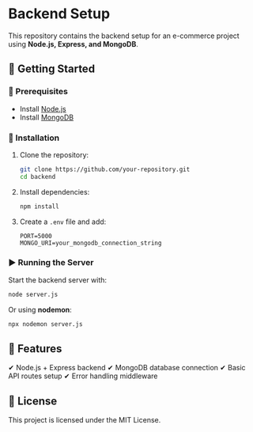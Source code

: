 # Backend Setup

This repository contains the backend setup for an e-commerce project using **Node.js, Express, and MongoDB**.

## 🚀 Getting Started

### 📌 Prerequisites
- Install [Node.js](https://nodejs.org/)
- Install [MongoDB](https://www.mongodb.com/)

### 📂 Installation
1. Clone the repository:
   ```sh
   git clone https://github.com/your-repository.git
   cd backend
   ```
2. Install dependencies:
   ```sh
   npm install
   ```
3. Create a `.env` file and add:
   ```
   PORT=5000
   MONGO_URI=your_mongodb_connection_string
   ```

### ▶ Running the Server
Start the backend server with:
```sh
node server.js
```
Or using **nodemon**:
```sh
npx nodemon server.js
```

## 📌 Features
✔ Node.js + Express backend
✔ MongoDB database connection
✔ Basic API routes setup
✔ Error handling middleware

## 📜 License
This project is licensed under the MIT License.


